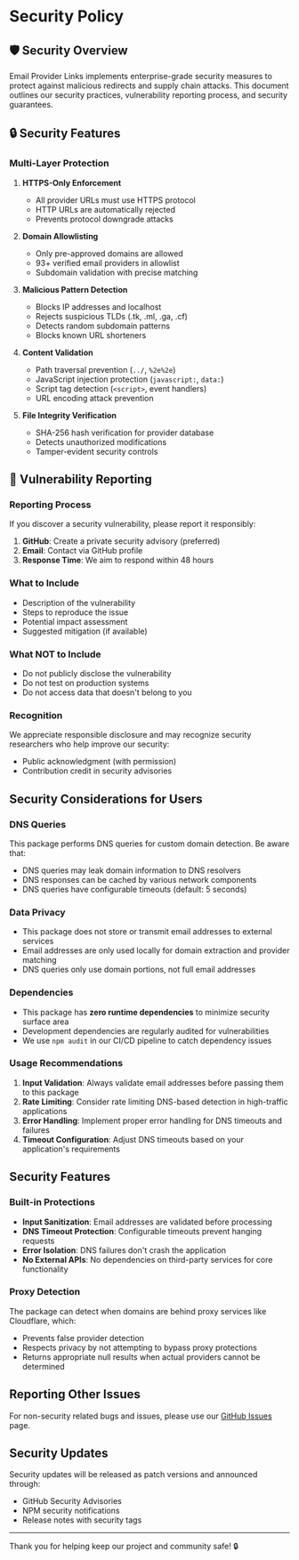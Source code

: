 # Security Policy

## 🛡️ Security Overview

Email Provider Links implements enterprise-grade security measures to protect against malicious redirects and supply chain attacks. This document outlines our security practices, vulnerability reporting process, and security guarantees.

## 🔒 Security Features

### Multi-Layer Protection

1. **HTTPS-Only Enforcement**
   - All provider URLs must use HTTPS protocol
   - HTTP URLs are automatically rejected
   - Prevents protocol downgrade attacks

2. **Domain Allowlisting**
   - Only pre-approved domains are allowed
   - 93+ verified email providers in allowlist
   - Subdomain validation with precise matching

3. **Malicious Pattern Detection**
   - Blocks IP addresses and localhost
   - Rejects suspicious TLDs (.tk, .ml, .ga, .cf)
   - Detects random subdomain patterns
   - Blocks known URL shorteners

4. **Content Validation**
   - Path traversal prevention (`../`, `%2e%2e`)
   - JavaScript injection protection (`javascript:`, `data:`)
   - Script tag detection (`<script>`, event handlers)
   - URL encoding attack prevention

5. **File Integrity Verification**
   - SHA-256 hash verification for provider database
   - Detects unauthorized modifications
   - Tamper-evident security controls

## 🚨 Vulnerability Reporting

### Reporting Process

If you discover a security vulnerability, please report it responsibly:

1. **GitHub**: Create a private security advisory (preferred)
2. **Email**: Contact via GitHub profile
3. **Response Time**: We aim to respond within 48 hours

### What to Include

- Description of the vulnerability
- Steps to reproduce the issue
- Potential impact assessment
- Suggested mitigation (if available)

### What NOT to Include

- Do not publicly disclose the vulnerability
- Do not test on production systems
- Do not access data that doesn't belong to you

### Recognition

We appreciate responsible disclosure and may recognize security researchers who help improve our security:

- Public acknowledgment (with permission)
- Contribution credit in security advisories

## Security Considerations for Users

### DNS Queries

This package performs DNS queries for custom domain detection. Be aware that:

- DNS queries may leak domain information to DNS resolvers
- DNS responses can be cached by various network components
- DNS queries have configurable timeouts (default: 5 seconds)

### Data Privacy

- This package does not store or transmit email addresses to external services
- Email addresses are only used locally for domain extraction and provider matching
- DNS queries only use domain portions, not full email addresses

### Dependencies

- This package has **zero runtime dependencies** to minimize security surface area
- Development dependencies are regularly audited for vulnerabilities
- We use `npm audit` in our CI/CD pipeline to catch dependency issues

### Usage Recommendations

1. **Input Validation**: Always validate email addresses before passing them to this package
2. **Rate Limiting**: Consider rate limiting DNS-based detection in high-traffic applications
3. **Error Handling**: Implement proper error handling for DNS timeouts and failures
4. **Timeout Configuration**: Adjust DNS timeouts based on your application's requirements

## Security Features

### Built-in Protections

- **Input Sanitization**: Email addresses are validated before processing
- **DNS Timeout Protection**: Configurable timeouts prevent hanging requests
- **Error Isolation**: DNS failures don't crash the application
- **No External APIs**: No dependencies on third-party services for core functionality

### Proxy Detection

The package can detect when domains are behind proxy services like Cloudflare, which:
- Prevents false provider detection
- Respects privacy by not attempting to bypass proxy protections
- Returns appropriate null results when actual providers cannot be determined

## Reporting Other Issues

For non-security related bugs and issues, please use our [GitHub Issues](https://github.com/mikkelscheike/email-provider-links/issues) page.

## Security Updates

Security updates will be released as patch versions and announced through:
- GitHub Security Advisories
- NPM security notifications
- Release notes with security tags

---

Thank you for helping keep our project and community safe! 🔒

